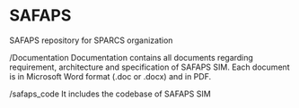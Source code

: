 # SAFAPS
SAFAPS repository for SPARCS organization

/Documentation
Documentation contains all documents regarding requirement, architecture and specification of SAFAPS SIM. 
Each document is in Microsoft Word format (.doc or .docx) and in PDF.

/safaps_code
It includes the codebase of SAFAPS SIM
